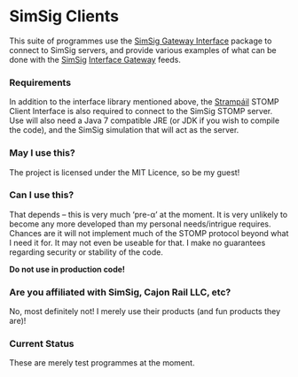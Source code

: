 # SimSig Clients #

This suite of programmes use the [SimSig Gateway Interface](https://github.com/Gwasanaethau/SimSigGatewayInterface) package to connect to SimSig servers, and provide various examples of what can be done with the [SimSig](www.simsig.co.uk) [Interface Gateway](http://www.simsig.co.uk/dokuwiki/doku.php?id=usertrack:interface_gateway) feeds.

### Requirements ###

In addition to the interface library mentioned above, the [Strampáil](https://github.com/Gwasanaethau/Stramp-il) STOMP Client Interface is also required to connect to the SimSig STOMP server. Use will also need a Java 7 compatible JRE (or JDK if you wish to compile the code), and the SimSig simulation that will act as the server.

### May I use this? ###

The project is licensed under the MIT Licence, so be my guest!

### Can I use this? ###

That depends – this is very much ‘pre-α’ at the moment. It is very unlikely to become any more developed than my personal needs/intrigue requires. Chances are it will not implement much of the STOMP protocol beyond what I need it for. It may not even be useable for that. I make no guarantees regarding security or stability of the code.

**Do not use in production code!**

### Are you affiliated with SimSig, Cajon Rail LLC, etc? ###

No, most definitely not! I merely use their products (and fun products they are)!

### Current Status ###

These are merely test programmes at the moment.
